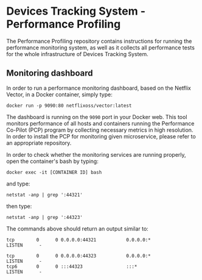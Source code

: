 # Devices Tracking System - Performance Profiling
The Performance Profiling repository contains instructions for running the performance monitoring system, as well as it 
collects all performance tests for the whole infrastructure of Devices Tracking System.

## Monitoring dashboard
In order to run a performance monitoring dashboard, based on the Netflix Vector, in a Docker container, simply type:
```
docker run -p 9090:80 netflixoss/vector:latest
```
The dashboard is running on the `9090` port in your Docker web. This tool monitors performance of all hosts and 
containers running the Performance Co-Pilot (PCP) program by collecting necessary metrics in high resolution. In order 
to install the PCP for monitoring given microservice, please refer to an appropriate repository.  
  
In order to check whether the monitoring services are running properly, open the container's bash by typing:
```
docker exec -it [CONTAINER ID] bash
```
and type:
```
netstat -anp | grep ':44321'
```
then type:
```
netstat -anp | grep ':44323'
```
The commands above should return an output similar to:
```
tcp        0      0 0.0.0.0:44321           0.0.0.0:*               LISTEN      -

tcp        0      0 0.0.0.0:44323           0.0.0.0:*               LISTEN      -
tcp6       0      0 :::44323                :::*                    LISTEN      -
```
